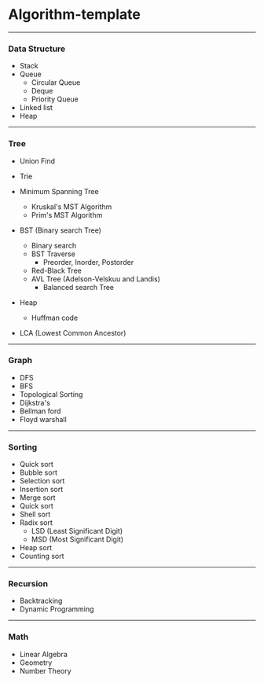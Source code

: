 # Algorithm-template 
---
### Data Structure
- Stack
- Queue
  - Circular Queue
  - Deque
  - Priority Queue
- Linked list
- Heap
---
### Tree
- Union Find 
- Trie
-  Minimum Spanning Tree
    - Kruskal's MST Algorithm
    - Prim's MST Algorithm
- BST (Binary search Tree)
    - Binary search 
    - BST Traverse 
        - Preorder, Inorder, Postorder 
    - Red-Black Tree 
    - AVL Tree (Adelson-Velskuu and Landis)
        - Balanced search Tree
-  Heap
    - Huffman code

- LCA (Lowest Common Ancestor) 
---
### Graph  
- DFS
- BFS
- Topological Sorting
- Dijkstra's
- Bellman ford
- Floyd warshall 
---
### Sorting
- Quick sort
- Bubble sort
- Selection sort
- Insertion sort
- Merge sort
- Quick sort
- Shell sort
- Radix sort 
    - LSD (Least Significant Digit)
    - MSD (Most Significant Digit)
- Heap sort
- Counting sort
---
### Recursion
- Backtracking
- Dynamic Programming
---
### Math
- Linear Algebra
- Geometry
- Number Theory
